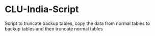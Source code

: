 # CLU-India-Script
Script to truncate backup tables, copy the data from normal tables to backup tables and then truncate normal tables
